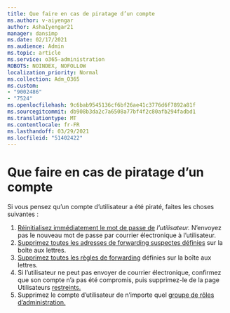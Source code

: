 ```yaml
---
title: Que faire en cas de piratage d’un compte
ms.author: v-aiyengar
author: AshaIyengar21
manager: dansimp
ms.date: 02/17/2021
ms.audience: Admin
ms.topic: article
ms.service: o365-administration
ROBOTS: NOINDEX, NOFOLLOW
localization_priority: Normal
ms.collection: Adm_O365
ms.custom:
- "9002486"
- "7524"
ms.openlocfilehash: 9c6bab9545136cf6bf26ae41c3776d6f7892a81f
ms.sourcegitcommit: db908b3da2c7a6508a77bf4f2c80afb294fadbd1
ms.translationtype: MT
ms.contentlocale: fr-FR
ms.lasthandoff: 03/29/2021
ms.locfileid: "51402422"
---
```

# <a name="what-to-do-when-an-account-is-hacked"></a>Que faire en cas de piratage d’un compte

Si vous pensez qu’un compte d’utilisateur a été piraté, faites les choses suivantes :

1. [Réinitialisez immédiatement le mot de passe de](https://go.microsoft.com/fwlink/?linkid=2103704) *l’utilisateur.* N’envoyez pas le nouveau mot de passe par courrier électronique à l’utilisateur.
1. [Supprimez toutes les adresses de forwarding suspectes définies](https://go.microsoft.com/fwlink/?linkid=2103705) sur la boîte aux lettres.
1. [Supprimez toutes les règles de forwarding](https://go.microsoft.com/fwlink/?linkid=2103706) définies sur la boîte aux lettres.
1. Si l’utilisateur ne peut pas envoyer de courrier électronique, confirmez que son compte n’a pas été compromis, puis supprimez-le de la page Utilisateurs [restreints.](https://go.microsoft.com/fwlink/?linkid=2103706)
1. Supprimez le compte d’utilisateur de n’importe quel [groupe de rôles d’administration.](https://go.microsoft.com/fwlink/?linkid=2092294)
